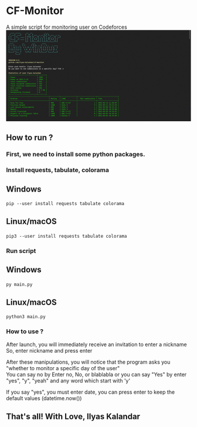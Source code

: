 # CF-Monitor
A simple script for monitoring user on Codeforces <br>
<img src='screenshots/snimok.png'> 

## How to run ?
### First, we <b>need</b> to install some python packages. <br>

### Install requests, tabulate, colorama
## Windows
<code>pip --user install requests tabulate colorama </code>
## Linux/macOS
<code>pip3 --user install requests tabulate colorama</code>

### Run script
## Windows
<code>py main.py</code>
## Linux/macOS
<code>python3 main.py</code>

### How to use ? 
After launch, you will immediately receive an invitation to enter a nickname <br>
So, enter nickname and press enter <br>

After these manipulations, you will notice that the program asks you "whether to monitor a specific day of the user"<br>
You can say no by Enter no, No, or blablabla or you can say "Yes" by enter "yes", "y", "yeah" and any word which start with 'y'<br>

If you say "yes", you must enter date, you can press enter to keep the default values (datetime.now())<br>

## That's all! With Love, Ilyas Kalandar
